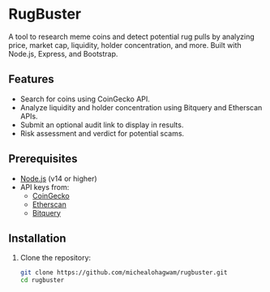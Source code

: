 # RugBuster

A tool to research meme coins and detect potential rug pulls by analyzing price, market cap, liquidity, holder concentration, and more. Built with Node.js, Express, and Bootstrap.

## Features

- Search for coins using CoinGecko API.
- Analyze liquidity and holder concentration using Bitquery and Etherscan APIs.
- Submit an optional audit link to display in results.
- Risk assessment and verdict for potential scams.

## Prerequisites

- [Node.js](https://nodejs.org/) (v14 or higher)
- API keys from:
  - [CoinGecko](https://www.coingecko.com/en/api)
  - [Etherscan](https://etherscan.io/apis)
  - [Bitquery](https://bitquery.io/)

## Installation

1. Clone the repository:

   ```bash
   git clone https://github.com/michealohagwam/rugbuster.git
   cd rugbuster

